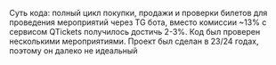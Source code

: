 Суть кода: полный цикл покупки, продажи и проверки билетов для проведения мероприятий через TG бота, вместо комиссии ~13% с сервисом QTickets получилось достичь 2-3%.
Код был проверен несколькими мероприятиями. Проект был сделан в 23/24 годах, поэтому он далеко не идеальный
